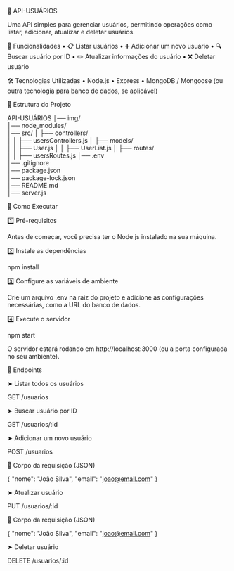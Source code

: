 🚀 API-USUÁRIOS

Uma API simples para gerenciar usuários, permitindo operações como listar, adicionar, atualizar e deletar usuários.

📌 Funcionalidades
	•	📋 Listar usuários
	•	➕ Adicionar um novo usuário
	•	🔍 Buscar usuário por ID
	•	✏️ Atualizar informações do usuário
	•	❌ Deletar usuário

🛠️ Tecnologias Utilizadas
	•	Node.js
	•	Express
	•	MongoDB / Mongoose (ou outra tecnologia para banco de dados, se aplicável)

📂 Estrutura do Projeto

API-USUÁRIOS
│── img/                     
│── node_modules/             
│── src/
│   ├── controllers/          
│   │   ├── usersControllers.js
│   ├── models/               
│   │   ├── User.js
│   │   ├── UserList.js
│   ├── routes/              
│   │   ├── usersRoutes.js
│── .env                      
│── .gitignore                 
│── package.json               
│── package-lock.json          
│── README.md                  
│── server.js                  

🚀 Como Executar

1️⃣ Pré-requisitos

Antes de começar, você precisa ter o Node.js instalado na sua máquina.

2️⃣ Instale as dependências

npm install

3️⃣ Configure as variáveis de ambiente

Crie um arquivo .env na raiz do projeto e adicione as configurações necessárias, como a URL do banco de dados.

4️⃣ Execute o servidor

npm start

O servidor estará rodando em http://localhost:3000 (ou a porta configurada no seu ambiente).

📌 Endpoints

➤ Listar todos os usuários

GET /usuarios

➤ Buscar usuário por ID

GET /usuarios/:id

➤ Adicionar um novo usuário

POST /usuarios

📌 Corpo da requisição (JSON)

{
  "nome": "João Silva",
  "email": "joao@email.com"
}

➤ Atualizar usuário

PUT /usuarios/:id

📌 Corpo da requisição (JSON)

{
  "nome": "João Silva",
  "email": "joao@email.com"
}

➤ Deletar usuário

DELETE /usuarios/:id
